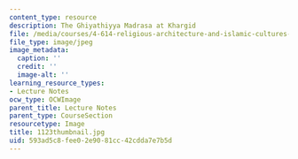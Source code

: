 ```yaml
---
content_type: resource
description: The Ghiyathiyya Madrasa at Khargid
file: /media/courses/4-614-religious-architecture-and-islamic-cultures-fall-2002/593ad5c8fee02e9081cc42cdda7e7b5d_1123thumbnail.jpg
file_type: image/jpeg
image_metadata:
  caption: ''
  credit: ''
  image-alt: ''
learning_resource_types:
- Lecture Notes
ocw_type: OCWImage
parent_title: Lecture Notes
parent_type: CourseSection
resourcetype: Image
title: 1123thumbnail.jpg
uid: 593ad5c8-fee0-2e90-81cc-42cdda7e7b5d
---
```

